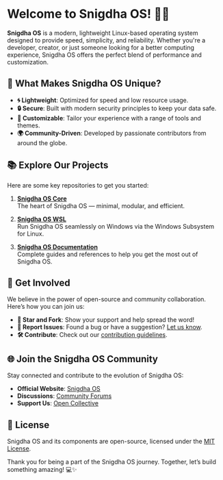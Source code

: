 # Welcome to Snigdha OS! 🌟🐧  

**Snigdha OS** is a modern, lightweight Linux-based operating system designed to provide speed, simplicity, and reliability. Whether you're a developer, creator, or just someone looking for a better computing experience, Snigdha OS offers the perfect blend of performance and customization.  



## 🚀 What Makes Snigdha OS Unique?  

- **🌀 Lightweight**: Optimized for speed and low resource usage.  
- **🔒 Secure**: Built with modern security principles to keep your data safe.  
- **🎨 Customizable**: Tailor your experience with a range of tools and themes.  
- **🌍 Community-Driven**: Developed by passionate contributors from around the globe.  



## 📚 Explore Our Projects  

Here are some key repositories to get you started:  

1. **[Snigdha OS Core](https://github.com/snigdha-os/core)**  
   The heart of Snigdha OS — minimal, modular, and efficient.  

2. **[Snigdha OS WSL](https://github.com/snigdha-os/snigdhaos-wsl)**  
   Run Snigdha OS seamlessly on Windows via the Windows Subsystem for Linux.  

3. **[Snigdha OS Documentation](https://github.com/snigdha-os/documentation)**  
   Complete guides and references to help you get the most out of Snigdha OS.  



## 🤝 Get Involved  

We believe in the power of open-source and community collaboration. Here’s how you can join us:  

- **🌟 Star and Fork**: Show your support and help spread the word!  
- **🐛 Report Issues**: Found a bug or have a suggestion? [Let us know](https://github.com/snigdha-os/core/issues).  
- **🛠️ Contribute**: Check out our [contribution guidelines](https://github.com/snigdha-os/core/blob/main/CONTRIBUTING.md).  



## 🌐 Join the Snigdha OS Community  

Stay connected and contribute to the evolution of Snigdha OS:  

- **Official Website**: [Snigdha OS](https://snigdhaos.org)  
- **Discussions**: [Community Forums](https://forum.snigdhaos.org)  
- **Support Us**: [Open Collective](https://opencollective.com/snigdha-os)  



## 📄 License  

Snigdha OS and its components are open-source, licensed under the [MIT License](https://github.com/snigdha-os/core/blob/main/LICENSE).  



Thank you for being a part of the Snigdha OS journey. Together, let’s build something amazing! 💻✨